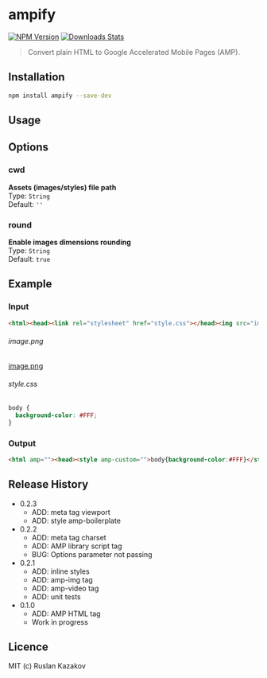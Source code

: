 # ampify
[![NPM Version][npm-image]][npm-url]
[![Downloads Stats][npm-downloads]][npm-url]

> Convert plain HTML to Google Accelerated Mobile Pages (AMP).

## Installation
```sh
npm install ampify --save-dev
```

## Usage


## Options
### cwd
**Assets (images/styles) file path**<br>
Type: `String`<br>
Default: `''`

### round
**Enable images dimensions rounding**<br>
Type: `String`<br>
Default: `true`

## Example

### Input
```html
<html><head><link rel="stylesheet" href="style.css"></head><img src="image.png"></html>
```

###### image.png
[image.png](/test/image.png)

###### style.css
```css
body {
  background-color: #FFF;
}
```

### Output
```html
<html amp=""><head><style amp-custom="">body{background-color:#FFF}</style></head><amp-img src="image.png" width="600" height="400"></amp-img></html>
```

## Release History

* 0.2.3
    * ADD: meta tag viewport
    * ADD: style amp-boilerplate
* 0.2.2
    * ADD: meta tag charset
    * ADD: AMP library script tag
    * BUG: Options parameter not passing
* 0.2.1
    * ADD: inline styles
    * ADD: amp-img tag
    * ADD: amp-video tag
    * ADD: unit tests
* 0.1.0
    * ADD: AMP HTML tag
    * Work in progress

## Licence
MIT (c) Ruslan Kazakov

[PostXML]: https://github.com/postxml/postxml
[npm-url]: https://www.npmjs.org/package/ampify
[npm-image]: https://img.shields.io/npm/v/ampify.svg?style=flat-square
[npm-downloads]: https://img.shields.io/npm/dm/ampify.svg?style=flat-square
